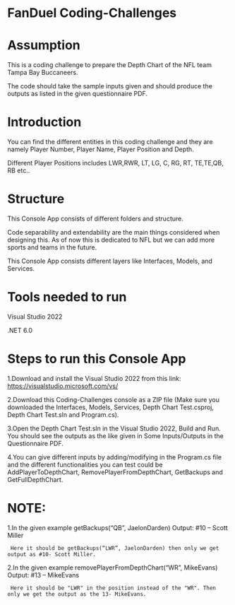# FanDuel Coding-Challenges

# Assumption
This is a coding challenge to prepare the Depth Chart of the NFL team Tampa Bay Buccaneers. 

The code should take the sample inputs given and should produce the outputs as listed in the given questionnaire PDF. 

# Introduction
You can find the different entities in this coding challenge and they are namely Player Number, Player Name, Player Position and Depth. 

Different Player Positions includes LWR,RWR, LT, LG, C, RG, RT, TE,TE,QB, RB etc..


# Structure
This Console App consists of different folders and structure. 

Code separability and extendability are the main things considered when designing this. As of now this is dedicated to NFL but we can add more sports and teams in the future. 

This Console App consists different layers like Interfaces, Models, and Services. 

# Tools needed to run
Visual Studio 2022

.NET 6.0

# Steps to run this Console App
1.Download and install the Visual Studio 2022 from this link: https://visualstudio.microsoft.com/vs/

2.Download this Coding-Challenges console as a ZIP file (Make sure you downloaded the Interfaces, Models, Services, Depth Chart Test.csproj, Depth Chart Test.sln and Program.cs).

3.Open the Depth Chart Test.sln in the Visual Studio 2022, Build and Run. You should see the outputs as the like given in Some Inputs/Outputs in the Questionnaire PDF.

4.You can give different inputs by adding/modifying in the Program.cs file and the different functionalities you can test could be AddPlayerToDepthChart, RemovePlayerFromDepthChart, GetBackups and GetFullDepthChart.  

# NOTE: 
 1.In the given example  getBackups(“QB”, JaelonDarden)  Output: #10 – Scott Miller
 
     Here it should be getBackups(“LWR”, JaelonDarden) then only we get output as #10- Scott Miller. 
                          
 2.In the given example removePlayerFromDepthChart(“WR”, MikeEvans) Output: #13 – MikeEvans
 
     Here it should be "LWR" in the position instead of the "WR". Then only we get the output as the 13- MikeEvans. 
                                

